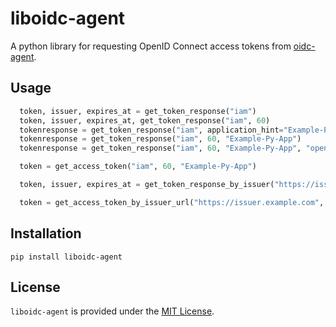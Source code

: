 # liboidc-agent

A python library for requesting OpenID Connect access tokens from
[oidc-agent](https://github.com/indigo-dc/oidc-agent).

## Usage

```python
  token, issuer, expires_at = get_token_response("iam")
  token, issuer, expires_at, get_token_response("iam", 60)
  tokenresponse = get_token_response("iam", application_hint="Example-Py-App")
  tokenresponse = get_token_response("iam", 60, "Example-Py-App")
  tokenresponse = get_token_response("iam", 60, "Example-Py-App", "openid profile email")

  token = get_access_token("iam", 60, "Example-Py-App")

  token, issuer, expires_at = get_token_response_by_issuer("https://issuer.example.com", 60, "Example-Py-App")

  token = get_access_token_by_issuer_url("https://issuer.example.com", 60, "Example-Py-App")
```


## Installation
`pip install liboidc-agent`


## License
`liboidc-agent` is provided under the [MIT License](https://opensource.org/licenses/MIT).

